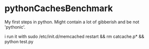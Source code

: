 pythonCachesBenchmark
=====================

My first steps in python.
Might contain a lot of gibberish and be not 'pythonic'.

i run it with
sudo /etc/init.d/memcached restart && rm catcache.p* && python test.py

